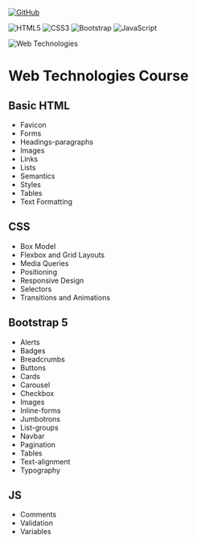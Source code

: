 <a href='https://github.com/hafsamaryam08' target="_blank"><img alt='GitHub' src='https://img.shields.io/badge/github-100000?style=for-the-badge&logo=GitHub&logoColor=white&labelColor=black&color=black'/></a>

![HTML5](https://img.shields.io/badge/html5-%23E34F26.svg?style=for-the-badge&logo=html5&logoColor=white)
![CSS3](https://img.shields.io/badge/css3-%231572B6.svg?style=for-the-badge&logo=css3&logoColor=white)
![Bootstrap](https://img.shields.io/badge/bootstrap-%238511FA.svg?style=for-the-badge&logo=bootstrap&logoColor=white)
![JavaScript](https://img.shields.io/badge/javascript-%23323330.svg?style=for-the-badge&logo=javascript&logoColor=%23F7DF1E)

![Web Technologies](https://img.shields.io/badge/Web%20Technologies-Course-Green?labelColor=Gray&style=flat)


# Web Technologies Course

## Basic HTML 
* Favicon
* Forms
* Headings-paragraphs
* Images
* Links
* Lists
* Semantics
* Styles
* Tables
* Text Formatting


## CSS
* Box Model
* Flexbox and Grid Layouts
* Media Queries
* Positioning
* Responsive Design
* Selectors
* Transitions and Animations


## Bootstrap 5 
  - Alerts
  - Badges
  - Breadcrumbs
  - Buttons
  - Cards
  - Carousel
  - Checkbox
  - Images
  - Inline-forms
  - Jumbotrons
  - List-groups
  - Navbar
  - Pagination
  - Tables
  - Text-alignment
  - Typography


## JS
  - Comments
  - Validation
  - Variables
